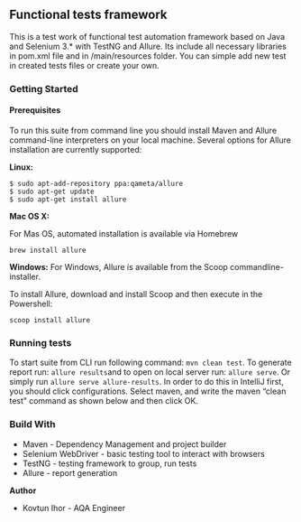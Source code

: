 ## Functional tests framework

This is a test work of functional test automation framework based on Java and Selenium 3.* with TestNG and Allure. Its include all necessary libraries in pom.xml file and in /main/resources folder. You can simple add new test in created tests files or create your own.

### Getting Started

#### Prerequisites

To run this suite from command line you should install Maven and Allure command-line interpreters on your local machine.
Several options for Allure installation are currently supported:

**Linux:**
```
$ sudo apt-add-repository ppa:qameta/allure
$ sudo apt-get update
$ sudo apt-get install allure
```

**Mac OS X:**

For Mas OS, automated installation is available via Homebrew

`brew install allure`

**Windows:**
For Windows, Allure is available from the Scoop commandline-installer.

To install Allure, download and install Scoop and then execute in the Powershell:

`scoop install allure`

### Running tests

To start suite from CLI run following command: `mvn clean test`.
To generate report run: `allure results`and to open on local server run: `allure serve`. Or simply run `allure serve allure-results`.
In order to do this in IntelliJ first, you should click configurations. Select maven, and write the maven “clean test” command as shown below and then click OK.

### Build With

 - Maven - Dependency Management and project builder
 - Selenium WebDriver - basic testing tool to interact with browsers
 - TestNG - testing framework to group, run tests
 - Allure - report generation

**Author**

 - Kovtun Ihor - AQA Engineer
